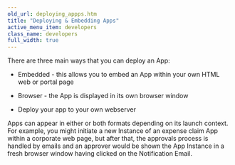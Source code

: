 ```yaml
---
old_url: deploying_appps.htm
title: "Deploying & Embedding Apps"
active_menu_item: developers
class_name: developers
full_width: true
---
```



There are three main ways that you can deploy an App:

 - Embedded - this allows you to embed an App within your own HTML web or portal page

 - Browser - the App is displayed in its own browser window

 - Deploy your app to your own webserver

Apps can appear in either or both formats depending on its launch context. For example, you might initiate a new Instance of an expense claim App within a corporate web page, but after that, the approvals process is handled by emails and an approver would be shown the App Instance in a fresh browser window having clicked on the Notification Email.

